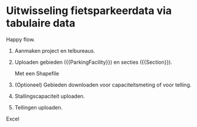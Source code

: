 # Uitwisseling fietsparkeerdata via tabulaire data

Happy flow.

1. Aanmaken project en telbureaus.
1. Uploaden gebieden ({{ParkingFacility}}) en secties ({{Section}}).

   Met een Shapefile

1. (Optioneel) Gebieden downloaden voor capaciteitsmeting of voor telling.
1. Stallingscapaciteit uploaden.
1. Tellingen uploaden.

Excel
